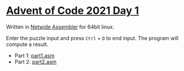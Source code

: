 # [Advent of Code 2021 Day 1](https://adventofcode.com/2021/day/1)

Written in [Netwide Assembler](https://en.wikipedia.org/wiki/Netwide_Assembler) for 64bit linux.

Enter the puzzle input and press `Ctrl` + `D` to end input. The program will compute a result.

  * Part 1: [part1.asm](part1.asm)
  * Part 2: [part2.asm](part2.asm)